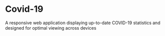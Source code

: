 # Covid-19
A responsive web application displaying up-to-date COVID-19 statistics and designed for optimal viewing across devices
